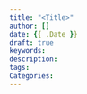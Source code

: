 ```yaml
---
title: "<Title>"
author: []
date: {{ .Date }}
draft: true
keywords:
description:
tags:
Categories: 
---
```



